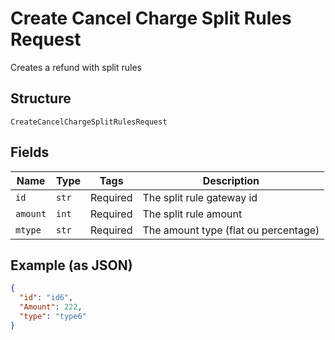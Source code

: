 
# Create Cancel Charge Split Rules Request

Creates a refund with split rules

## Structure

`CreateCancelChargeSplitRulesRequest`

## Fields

| Name | Type | Tags | Description |
|  --- | --- | --- | --- |
| `id` | `str` | Required | The split rule gateway id |
| `amount` | `int` | Required | The split rule amount |
| `mtype` | `str` | Required | The amount type (flat ou percentage) |

## Example (as JSON)

```json
{
  "id": "id6",
  "Amount": 222,
  "type": "type6"
}
```


